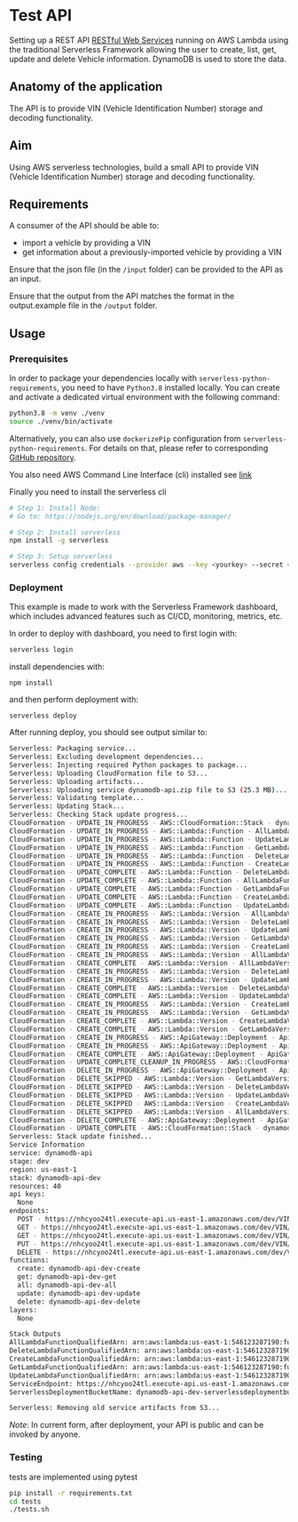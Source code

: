 # Test API

Setting up a REST API [RESTful Web Services](https://en.wikipedia.org/wiki/Representational_state_transfer#Applied_to_web_services) running on AWS Lambda using the traditional Serverless Framework allowing the user to create, list, get, update and delete Vehicle information. DynamoDB is used to store the data.

## Anatomy of the application

The API is to provide VIN (Vehicle Identification Number) storage and decoding functionality.

## Aim

Using AWS serverless technologies, build a small API to provide VIN (Vehicle Identification Number) storage and decoding functionality.

## Requirements

A consumer of the API should be able to:

- import a vehicle by providing a VIN
- get information about a previously-imported vehicle by providing a VIN

Ensure that the json file (in the `/input` folder) can be provided to the API as an input.

Ensure that the output from the API matches the format in the output.example file in the `/output` folder.

## Usage

### Prerequisites

In order to package your dependencies locally with `serverless-python-requirements`, you need to have `Python3.8` installed locally. You can create and activate a dedicated virtual environment with the following command:

```bash
python3.8 -m venv ./venv
source ./venv/bin/activate
```

Alternatively, you can also use `dockerizePip` configuration from `serverless-python-requirements`. For details on that, please refer to corresponding [GitHub repository](https://github.com/UnitedIncome/serverless-python-requirements).

You also need AWS Command Line Interface (cli) installed see [link](https://docs.aws.amazon.com/cli/latest/userguide/cli-chap-install.html)

Finally you need to install the serverless cli

```bash
# Step 1: Install Node:
# Go to: https://nodejs.org/en/download/package-manager/

# Step 2: Install serverless
npm install -g serverless

# Step 3: Setup serverless
serverless config credentials --provider aws --key <yourkey> --secret <yoursecret> --profile <profilename>
```

### Deployment

This example is made to work with the Serverless Framework dashboard, which includes advanced features such as CI/CD, monitoring, metrics, etc.

In order to deploy with dashboard, you need to first login with:

```bash
serverless login
```

install dependencies with:

```
npm install
```

and then perform deployment with:

```
serverless deploy
```

After running deploy, you should see output similar to:

```bash
Serverless: Packaging service...
Serverless: Excluding development dependencies...
Serverless: Injecting required Python packages to package...
Serverless: Uploading CloudFormation file to S3...
Serverless: Uploading artifacts...
Serverless: Uploading service dynamodb-api.zip file to S3 (25.3 MB)...
Serverless: Validating template...
Serverless: Updating Stack...
Serverless: Checking Stack update progress...
CloudFormation - UPDATE_IN_PROGRESS - AWS::CloudFormation::Stack - dynamodb-api-dev
CloudFormation - UPDATE_IN_PROGRESS - AWS::Lambda::Function - AllLambdaFunction
CloudFormation - UPDATE_IN_PROGRESS - AWS::Lambda::Function - UpdateLambdaFunction
CloudFormation - UPDATE_IN_PROGRESS - AWS::Lambda::Function - GetLambdaFunction
CloudFormation - UPDATE_IN_PROGRESS - AWS::Lambda::Function - DeleteLambdaFunction
CloudFormation - UPDATE_IN_PROGRESS - AWS::Lambda::Function - CreateLambdaFunction
CloudFormation - UPDATE_COMPLETE - AWS::Lambda::Function - DeleteLambdaFunction
CloudFormation - UPDATE_COMPLETE - AWS::Lambda::Function - AllLambdaFunction
CloudFormation - UPDATE_COMPLETE - AWS::Lambda::Function - GetLambdaFunction
CloudFormation - UPDATE_COMPLETE - AWS::Lambda::Function - CreateLambdaFunction
CloudFormation - UPDATE_COMPLETE - AWS::Lambda::Function - UpdateLambdaFunction
CloudFormation - CREATE_IN_PROGRESS - AWS::Lambda::Version - AllLambdaVersionoAwUWVvyNH4dfavnUN3BJyHQpvblBXyinLKFvTXAQic
CloudFormation - CREATE_IN_PROGRESS - AWS::Lambda::Version - DeleteLambdaVersionJjUIW07EFV2dxvlx9NYTG3dGE4RXQTEHwP1LNJIVpSs
CloudFormation - CREATE_IN_PROGRESS - AWS::Lambda::Version - UpdateLambdaVersion8xUqTWmve4i4oSS8D71PpP0qBsM0S4IsY7t1ApdDlTY
CloudFormation - CREATE_IN_PROGRESS - AWS::Lambda::Version - GetLambdaVersionIsAQuL6Y2JLdEoXIR7SbjT1a7nSTDtX6vjq1IpJc9g
CloudFormation - CREATE_IN_PROGRESS - AWS::Lambda::Version - CreateLambdaVersionfTQNSXglwf56XMI24zPo9muP6cre74qSGkAI91hHiNo
CloudFormation - CREATE_IN_PROGRESS - AWS::Lambda::Version - AllLambdaVersionoAwUWVvyNH4dfavnUN3BJyHQpvblBXyinLKFvTXAQic
CloudFormation - CREATE_COMPLETE - AWS::Lambda::Version - AllLambdaVersionoAwUWVvyNH4dfavnUN3BJyHQpvblBXyinLKFvTXAQic
CloudFormation - CREATE_IN_PROGRESS - AWS::Lambda::Version - DeleteLambdaVersionJjUIW07EFV2dxvlx9NYTG3dGE4RXQTEHwP1LNJIVpSs
CloudFormation - CREATE_IN_PROGRESS - AWS::Lambda::Version - UpdateLambdaVersion8xUqTWmve4i4oSS8D71PpP0qBsM0S4IsY7t1ApdDlTY
CloudFormation - CREATE_COMPLETE - AWS::Lambda::Version - DeleteLambdaVersionJjUIW07EFV2dxvlx9NYTG3dGE4RXQTEHwP1LNJIVpSs
CloudFormation - CREATE_COMPLETE - AWS::Lambda::Version - UpdateLambdaVersion8xUqTWmve4i4oSS8D71PpP0qBsM0S4IsY7t1ApdDlTY
CloudFormation - CREATE_IN_PROGRESS - AWS::Lambda::Version - CreateLambdaVersionfTQNSXglwf56XMI24zPo9muP6cre74qSGkAI91hHiNo
CloudFormation - CREATE_IN_PROGRESS - AWS::Lambda::Version - GetLambdaVersionIsAQuL6Y2JLdEoXIR7SbjT1a7nSTDtX6vjq1IpJc9g
CloudFormation - CREATE_COMPLETE - AWS::Lambda::Version - CreateLambdaVersionfTQNSXglwf56XMI24zPo9muP6cre74qSGkAI91hHiNo
CloudFormation - CREATE_COMPLETE - AWS::Lambda::Version - GetLambdaVersionIsAQuL6Y2JLdEoXIR7SbjT1a7nSTDtX6vjq1IpJc9g
CloudFormation - CREATE_IN_PROGRESS - AWS::ApiGateway::Deployment - ApiGatewayDeployment1619534669808
CloudFormation - CREATE_IN_PROGRESS - AWS::ApiGateway::Deployment - ApiGatewayDeployment1619534669808
CloudFormation - CREATE_COMPLETE - AWS::ApiGateway::Deployment - ApiGatewayDeployment1619534669808
CloudFormation - UPDATE_COMPLETE_CLEANUP_IN_PROGRESS - AWS::CloudFormation::Stack - dynamodb-api-dev
CloudFormation - DELETE_IN_PROGRESS - AWS::ApiGateway::Deployment - ApiGatewayDeployment1619533696977
CloudFormation - DELETE_SKIPPED - AWS::Lambda::Version - GetLambdaVersionYzyG7pCfth3kRiN5c13cpz18T4PRySOwsWIhjCfg
CloudFormation - DELETE_SKIPPED - AWS::Lambda::Version - DeleteLambdaVersion9DZGBnYBke6IiZKOBvtG3SuA881AZotwiodtqDdA
CloudFormation - DELETE_SKIPPED - AWS::Lambda::Version - UpdateLambdaVersiongbVfbtsQKRrpiZnXEiFRclzFd89voHxaqCZcNfVBo
CloudFormation - DELETE_SKIPPED - AWS::Lambda::Version - CreateLambdaVersionlcp2YuPOEigS1UpE3QqqX26c8jyCiSNra2YhdGtlIE
CloudFormation - DELETE_SKIPPED - AWS::Lambda::Version - AllLambdaVersion9NbapzkIdiA3AjIM2bvNj7IOpUdSKtQz6zfJ9R8R6n0
CloudFormation - DELETE_COMPLETE - AWS::ApiGateway::Deployment - ApiGatewayDeployment1619533696977
CloudFormation - UPDATE_COMPLETE - AWS::CloudFormation::Stack - dynamodb-api-dev
Serverless: Stack update finished...
Service Information
service: dynamodb-api
stage: dev
region: us-east-1
stack: dynamodb-api-dev
resources: 40
api keys:
  None
endpoints:
  POST - https://nhcyoo24tl.execute-api.us-east-1.amazonaws.com/dev/VIN/create
  GET - https://nhcyoo24tl.execute-api.us-east-1.amazonaws.com/dev/VIN/get/{VIN}
  GET - https://nhcyoo24tl.execute-api.us-east-1.amazonaws.com/dev/VIN/list
  PUT - https://nhcyoo24tl.execute-api.us-east-1.amazonaws.com/dev/VIN/update/{VIN}
  DELETE - https://nhcyoo24tl.execute-api.us-east-1.amazonaws.com/dev/VIN/delete/{VIN}
functions:
  create: dynamodb-api-dev-create
  get: dynamodb-api-dev-get
  all: dynamodb-api-dev-all
  update: dynamodb-api-dev-update
  delete: dynamodb-api-dev-delete
layers:
  None

Stack Outputs
AllLambdaFunctionQualifiedArn: arn:aws:lambda:us-east-1:546123287190:function:dynamodb-api-dev-all:26
DeleteLambdaFunctionQualifiedArn: arn:aws:lambda:us-east-1:546123287190:function:dynamodb-api-dev-delete:26
CreateLambdaFunctionQualifiedArn: arn:aws:lambda:us-east-1:546123287190:function:dynamodb-api-dev-create:26
GetLambdaFunctionQualifiedArn: arn:aws:lambda:us-east-1:546123287190:function:dynamodb-api-dev-get:26
UpdateLambdaFunctionQualifiedArn: arn:aws:lambda:us-east-1:546123287190:function:dynamodb-api-dev-update:26
ServiceEndpoint: https://nhcyoo24tl.execute-api.us-east-1.amazonaws.com/dev
ServerlessDeploymentBucketName: dynamodb-api-dev-serverlessdeploymentbucket-cx3hu8qyi499

Serverless: Removing old service artifacts from S3...
```

_Note_: In current form, after deployment, your API is public and can be invoked by anyone.

### Testing

tests are implemented using pytest

```bash
pip install -r requirements.txt
cd tests
./tests.sh
```
